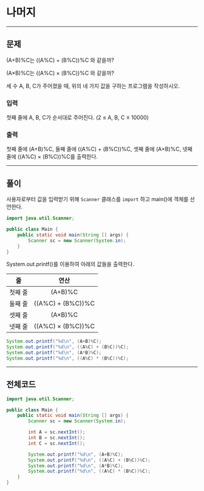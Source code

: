 # 나머지
---
## 문제
(A+B)%C는 ((A%C) + (B%C))%C 와 같을까?

(A×B)%C는 ((A%C) × (B%C))%C 와 같을까?

세 수 A, B, C가 주어졌을 때, 위의 네 가지 값을 구하는 프로그램을 작성하시오.

### 입력
첫째 줄에 A, B, C가 순서대로 주어진다. (2 ≤ A, B, C ≤ 10000)

### 출력 
첫째 줄에 (A+B)%C, 둘째 줄에 ((A%C) + (B%C))%C, 셋째 줄에 (A×B)%C, 넷째 줄에 ((A%C) × (B%C))%C를 출력한다.

---
## 풀이
사용자로부터 값을 입력받기 위해 `Scanner` 클래스를 `import` 하고 main()에 객체를 선언한다.

```Java
import java.util.Scanner;

public class Main {
    public static void main(String [] args) {
        Scanner sc = new Scanner(System.in);
    }
}
```

System.out.printf()를 이용하여 아래의 값들을 출력한다.

|줄|연산|
|:--:|:--:|
|첫째 줄|(A+B)%C|
|둘째 줄|((A%C) + (B%C))%C|
|셋째 줄|(A×B)%C|
|넷째 줄|((A%C) × (B%C))%C|

```Java
System.out.printf("%d\n", (A+B)%C);
System.out.printf("%d\n", ((A%C) + (B%C))%C);
System.out.printf("%d\n", (A*B)%C);
System.out.printf("%d\n", ((A%C) * (B%C))%C);
```

---

## 전체코드
```Java
import java.util.Scanner;

public class Main {
    public static void main(String [] args) {
        Scanner sc = new Scanner(System.in);

        int A = sc.nextInt();
        int B = sc.nextInt();
        int C = sc.nextInt();

        System.out.printf("%d\n", (A+B)%C);
        System.out.printf("%d\n", ((A%C) + (B%C))%C);
        System.out.printf("%d\n", (A*B)%C);
        System.out.printf("%d\n", ((A%C) * (B%C))%C);
    }
}
```